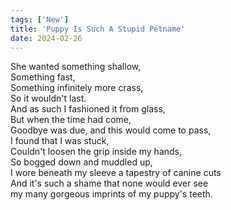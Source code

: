 ```yaml
---
tags: ['New']
title: 'Puppy Is Such A Stupid Petname'
date: 2024-02-26
---
```


She wanted something shallow,  
Something fast,  
Something infinitely more crass,  
So it wouldn't last.  
And as such I fashioned it from glass,  
But when the time had come,  
Goodbye was due, and this would come to pass,  
I found that I was stuck,  
Couldn't loosen the grip inside my hands,  
So bogged down and muddled up,  
I wore beneath my sleeve a tapestry of canine cuts  
And it's such a shame that none would ever see  
my many gorgeous imprints of my puppy's teeth.  
